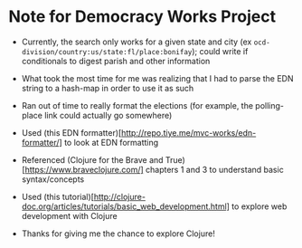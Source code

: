 # Note for Democracy Works Project

* Currently, the search only works for a given state and city (ex `ocd-division/country:us/state:fl/place:bonifay`); could write if conditionals to digest parish and other information

* What took the most time for me was realizing that I had to parse the EDN string to a hash-map in order to use it as such

* Ran out of time to really format the elections (for example, the polling-place link could actually go somewhere)

* Used (this EDN formatter)[http://repo.tiye.me/mvc-works/edn-formatter/] to look at EDN formatting

* Referenced (Clojure for the Brave and True)[https://www.braveclojure.com/] chapters 1 and 3 to understand basic syntax/concepts

* Used (this tutorial)[http://clojure-doc.org/articles/tutorials/basic_web_development.html] to explore web development with Clojure

* Thanks for giving me the chance to explore Clojure!